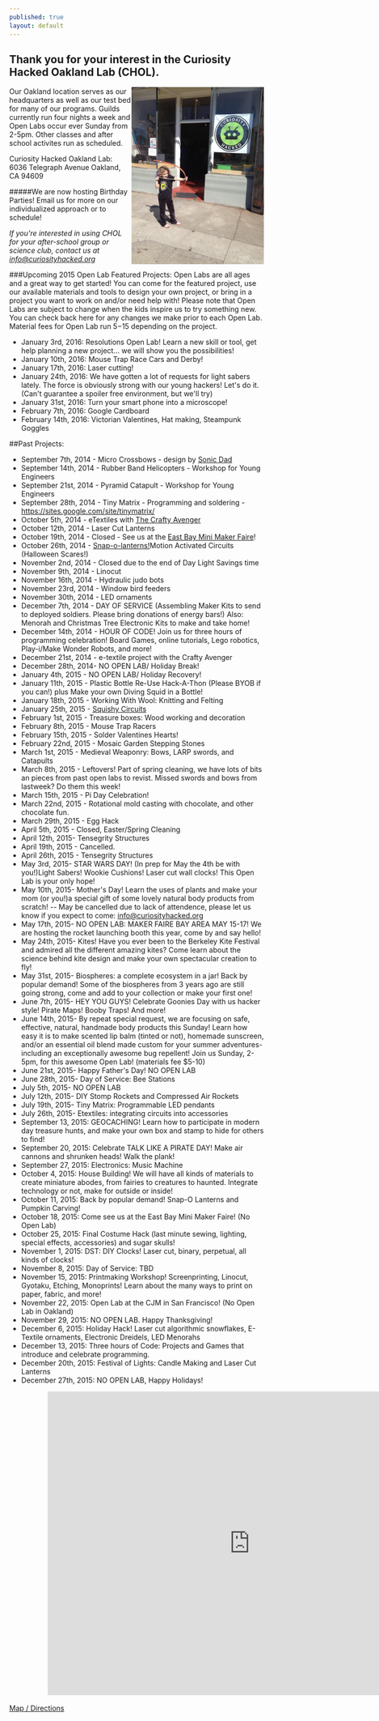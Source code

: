 ```yaml
---
published: true
layout: default
---
```


## Thank you for your interest in the Curiosity Hacked Oakland Lab (CHOL).

<img src="/media/10632620_897683933593731_8723575834852983001_n.jpg" height='350px' align='right'/>Our Oakland location serves as our headquarters as well as our test bed for many of our programs. Guilds currently run four nights a week and Open Labs occur ever Sunday from 2-5pm. Other classes and after school activites run as scheduled.

Curiosity Hacked Oakland Lab: 
6036 Telegraph Avenue
Oakland, CA 94609


#####We are now hosting Birthday Parties! Email us for more on our individualized approach or to schedule!

<em>If you're interested in using CHOL for your after-school group or science club, contact us at info@curiosityhacked.org</em>

###Upcoming 2015 Open Lab Featured Projects:
Open Labs are all ages and a great way to get started! You can come for the featured project, use our available materials and tools to design your own project, or bring in a project you want to work on and/or need help with! Please note that Open Labs are subject to change when the kids inspire us to try something new. You can check back here for any changes we make prior to each Open Lab. Material fees for Open Lab run $5-$15 depending on the project.

- January 3rd, 2016: Resolutions Open Lab! Learn a new skill or tool, get help planning a new project... we will show you the possibilities!
- January 10th, 2016: Mouse Trap Race Cars and Derby!
- January 17th, 2016: Laser cutting!
- January 24th, 2016: We have gotten a lot of requests for light sabers lately. The force is obviously strong with our young hackers! Let's do it. (Can't guarantee a spoiler free environment, but we'll try) 
- January 31st, 2016: Turn your smart phone into a microscope!
- February 7th, 2016: Google Cardboard
- February 14th, 2016: Victorian Valentines, Hat making, Steampunk Goggles

##Past Projects:
- September 7th, 2014 - Micro Crossbows - design by [Sonic Dad](http://www.sonicdad.com/project-details/micro-crossbow/)
- September 14th, 2014 - Rubber Band Helicopters - Workshop for Young Engineers 
- September 21st, 2014 - Pyramid Catapult - Workshop for Young Engineers
- September 28th, 2014 - Tiny Matrix - Programming and soldering - https://sites.google.com/site/tinymatrix/
- October 5th, 2014 - eTextiles with [The Crafty Avenger](http://thecraftyavenger.com/)
- October 12th, 2014 - Laser Cut Lanterns
- October 19th, 2014 - Closed - See us at the [East Bay Mini Maker Faire](http://ebmakerfaire.wordpress.com/)! 
- October 26th, 2014 - [Snap-o-lanterns!]( http://www.evilmadscientist.com/2007/make-a-robotic-snap-o-lantern/)Motion Activated Circuits (Halloween Scares!)
- November 2nd, 2014 - Closed due to the end of Day Light Savings time
- November 9th, 2014 - Linocut
- November 16th, 2014 - Hydraulic judo bots
- November 23rd, 2014 - Window bird feeders
- November 30th, 2014 - LED ornaments
- December 7th, 2014 - DAY OF SERVICE (Assembling Maker Kits to send to deployed soldiers. Please bring donations of energy bars!) Also: Menorah and Christmas Tree Electronic Kits to make and take home!
- December 14th, 2014 - HOUR OF CODE! Join us for three hours of programming celebration! Board Games, online tutorials, Lego robotics, Play-i/Make Wonder Robots, and more!
- December 21st, 2014 - e-textile project with the Crafty Avenger
- December 28th, 2014- NO OPEN LAB/ Holiday Break!
- January 4th, 2015 - NO OPEN LAB/ Holiday Recovery!
- January 11th, 2015 - Plastic Bottle Re-Use Hack-A-Thon (Please BYOB if you can!) plus Make your own Diving Squid in a Bottle!
- January 18th, 2015 - Working With Wool: Knitting and Felting
- January 25th, 2015 - [Squishy Circuits](http://courseweb.stthomas.edu/apthomas/SquishyCircuits/index.htm)
- February 1st, 2015 - Treasure boxes: Wood working and decoration
- February 8th, 2015 - Mouse Trap Racers
- February 15th, 2015 - Solder Valentines Hearts!
- February 22nd, 2015 - Mosaic Garden Stepping Stones
- March 1st, 2015 - Medieval Weaponry: Bows, LARP swords, and Catapults
- March 8th, 2015 - Leftovers! Part of spring cleaning, we have lots of bits an pieces from past open labs to revist. Missed swords and bows from lastweek? Do them this week!
- March 15th, 2015 - Pi Day Celebration!
- March 22nd, 2015 - Rotational mold casting with chocolate, and other chocolate fun.
- March 29th, 2015 - Egg Hack
- April 5th, 2015 - Closed, Easter/Spring Cleaning
- April 12th, 2015- Tensegrity Structures
- April 19th, 2015 - Cancelled.
- April 26th, 2015 - Tensegrity Structures 
- May 3rd, 2015- STAR WARS DAY! (In prep for May the 4th be with you!)Light Sabers! Wookie Cushions! Laser cut wall clocks! This Open Lab is your only hope!
- May 10th, 2015- Mother's Day! Learn the uses of plants and make your mom (or you!)a special gift of some lovely natural body products from scratch! -- May be cancelled due to lack of attendence, please let us know if you expect to come: info@curiosityhacked.org
- May 17th, 2015- NO OPEN LAB: MAKER FAIRE BAY AREA MAY 15-17! We are hosting the rocket launching booth this year, come by and say hello!
- May 24th, 2015- Kites! Have you ever been to the Berkeley Kite Festival and admired all the different amazing kites? Come learn about the science behind kite design and make your own spectacular creation to fly! 
- May 31st, 2015- Biospheres: a complete ecosystem in a jar! Back by popular demand! Some of the biospheres from 3 years ago are still going strong, come and add to your collection or make your first one!
- June 7th, 2015- HEY YOU GUYS! Celebrate Goonies Day with us hacker style! Pirate Maps! Booby Traps! And more!
- June 14th, 2015- By repeat special request, we are focusing on safe, effective, natural, handmade body products this Sunday! Learn how easy it is to make scented lip balm (tinted or not), homemade sunscreen, and/or an essential oil blend made custom for your summer adventures- including an exceptionally awesome bug repellent! 
Join us Sunday, 2-5pm, for this awesome Open Lab!
(materials fee $5-10)
- June 21st, 2015- Happy Father's Day! NO OPEN LAB
- June 28th, 2015- Day of Service: Bee Stations
- July 5th, 2015- NO OPEN LAB
- July 12th, 2015- DIY Stomp Rockets and Compressed Air Rockets
- July 19th, 2015- Tiny Matrix: Programmable LED pendants
- July 26th, 2015- Etextiles: integrating circuits into accessories
- September 13, 2015: GEOCACHING! Learn how to participate in modern day treasure hunts, and make your own box and stamp to hide for others to find!
- September 20, 2015: Celebrate TALK LIKE A PIRATE DAY! Make air cannons and shrunken heads! Walk the plank! 
- September 27, 2015: Electronics: Music Machine 
- October 4, 2015: House Building! We will have all kinds of materials to create miniature abodes, from fairies to creatures to haunted. Integrate technology or not, make for outside or inside!
- October 11, 2015: Back by popular demand! Snap-O Lanterns and Pumpkin Carving!
- October 18, 2015: Come see us at the East Bay Mini Maker Faire! (No Open Lab)
- October 25, 2015: Final Costume Hack (last minute sewing, lighting, special effects, accessories) and sugar skulls!
- November 1, 2015: DST: DIY Clocks! Laser cut, binary, perpetual, all kinds of clocks!
- November 8, 2015: Day of Service: TBD
- November 15, 2015: Printmaking Workshop! Screenprinting, Linocut, Gyotaku, Etching, Monoprints! Learn about the many ways to print on paper, fabric, and more!
- November 22, 2015: Open Lab at the CJM in San Francisco! (No Open Lab in Oakland)
- November 29, 2015: NO OPEN LAB. Happy Thanksgiving!
- December 6, 2015: Holiday Hack! Laser cut algorithmic snowflakes, E-Textile ornaments, Electronic Dreidels, LED Menorahs
- December 13, 2015: Three hours of Code: Projects and Games that introduce and celebrate programming.
- December 20th, 2015: Festival of Lights: Candle Making and Laser Cut Lanterns
- December 27th, 2015: NO OPEN LAB, Happy Holidays!


<div style="width: 70%; margin:0 auto;">
<iframe src="https://www.google.com/calendar/embed?showCalendars=0&amp;height=600&amp;wkst=1&amp;bgcolor=%23FFFFFF&amp;src=hacker-scouts.org_k86gqmrn03s7h95e2eu6k8h41g%40group.calendar.google.com&amp;color=%235229A3&amp;ctz=America%2FLos_Angeles" style=" border-width: 0 " width="800" height="600" frameborder="0" scrolling="no"></iframe>
</div>

[Map / Directions](https://www.google.com/maps/place/6036+Telegraph+Ave/@37.8471313,-122.2609182,17z/data=!3m1!4b1!4m2!3m1!1s0x80857dd97579f8d1:0x2f281e1edf22ca48)
